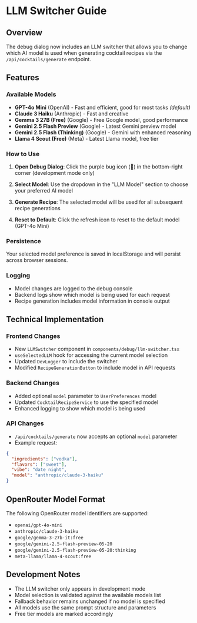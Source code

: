 # LLM Switcher Guide

## Overview
The debug dialog now includes an LLM switcher that allows you to change which AI model is used when generating cocktail recipes via the `/api/cocktails/generate` endpoint.

## Features

### Available Models
- **GPT-4o Mini** (OpenAI) - Fast and efficient, good for most tasks *(default)*
- **Claude 3 Haiku** (Anthropic) - Fast and creative
- **Gemma 3 27B (Free)** (Google) - Free Google model, good performance
- **Gemini 2.5 Flash Preview** (Google) - Latest Gemini preview model
- **Gemini 2.5 Flash (Thinking)** (Google) - Gemini with enhanced reasoning
- **Llama 4 Scout (Free)** (Meta) - Latest Llama model, free tier

### How to Use

1. **Open Debug Dialog**: Click the purple bug icon (🐛) in the bottom-right corner (development mode only)

2. **Select Model**: Use the dropdown in the "LLM Model" section to choose your preferred AI model

3. **Generate Recipe**: The selected model will be used for all subsequent recipe generations

4. **Reset to Default**: Click the refresh icon to reset to the default model (GPT-4o Mini)

### Persistence
Your selected model preference is saved in localStorage and will persist across browser sessions.

### Logging
- Model changes are logged to the debug console
- Backend logs show which model is being used for each request
- Recipe generation includes model information in console output

## Technical Implementation

### Frontend Changes
- New `LLMSwitcher` component in `components/debug/llm-switcher.tsx`
- `useSelectedLLM` hook for accessing the current model selection
- Updated `DevLogger` to include the switcher
- Modified `RecipeGenerationButton` to include model in API requests

### Backend Changes
- Added optional `model` parameter to `UserPreferences` model
- Updated `CocktailRecipeService` to use the specified model
- Enhanced logging to show which model is being used

### API Changes
- `/api/cocktails/generate` now accepts an optional `model` parameter
- Example request:
```json
{
  "ingredients": ["vodka"],
  "flavors": ["sweet"],
  "vibe": "date night",
  "model": "anthropic/claude-3-haiku"
}
```

## OpenRouter Model Format
The following OpenRouter model identifiers are supported:
- `openai/gpt-4o-mini`
- `anthropic/claude-3-haiku`
- `google/gemma-3-27b-it:free`
- `google/gemini-2.5-flash-preview-05-20`
- `google/gemini-2.5-flash-preview-05-20:thinking`
- `meta-llama/llama-4-scout:free`

## Development Notes
- The LLM switcher only appears in development mode
- Model selection is validated against the available models list
- Fallback behavior remains unchanged if no model is specified
- All models use the same prompt structure and parameters
- Free tier models are marked accordingly 